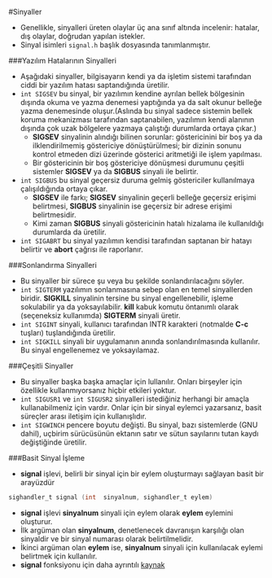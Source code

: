 #Sinyaller
- Genellikle, sinyalleri üreten olaylar üç ana sınıf altında incelenir: hatalar, dış olaylar, doğrudan yapılan istekler.
- Sinyal isimleri `signal.h` başlık dosyasında tanımlanmıştır.

###Yazılım Hatalarının Sinyalleri
- Aşağıdaki sinyaller, bilgisayarın kendi ya da işletim sistemi tarafından ciddi bir yazılım hatası saptandığında üretilir.  
- `int SIGSEV` bu sinyal, bir yazılımın kendine ayrılan bellek bölgesinin dışında okuma ve yazma denemesi yaptığında ya da salt okunur belleğe yazma denemesinde oluşur.(Aslında bu sinyal sadece sistemin bellek koruma mekanizması tarafından saptanabilen, yazılımın kendi alanının dışında çok uzak bölgelere yazmaya çalıştığı durumlarda ortaya çıkar.)
  * **SIGSEV** sinyalinin alındığı bilinen sorunlar: göstericinini bir boş ya da ilklendirilmemiş göstericiye dönüştürülmesi; bir dizinin sonunu kontrol etmeden dizi üzerinde gösterici aritmetiği ile işlem yapılması.
  * Bir göstericinin bir boş göstericiye dönüşmesi durumunu çeşitli sistemler **SIGSEV** ya da **SIGBUS** sinyali ile belirtir.
- `int SIGBUS` bu sinyal geçersiz duruma gelmiş göstericiler kullanılmaya çalışıldığında ortaya çıkar.
  * **SIGSEV** ile farkı; **SIGSEV** sinyalinin geçerli belleğe geçersiz erişimi belirtmesi, **SIGBUS** sinyalinin ise geçersiz bir adrese erişimi belirtmesidir.
  * Kimi zaman **SIGBUS** sinyali göstericinin hatalı hizalama ile kullanıldığı durumlarda da üretilir.
- `int SIGABRT` bu sinyal yazılımın kendisi tarafından saptanan bir hatayı belirtir ve **abort** çağrısı ile raporlanır.

###Sonlandırma Sinyalleri
- Bu sinyaller bir sürece şu veya bu şekilde sonlandırılacağını söyler.
- `int SIGTERM` yazılımın sonlanmasına sebep olan en temel sinyallerden biridir. **SIGKILL** sinyalinin tersine bu sinyal engellenebilir, işleme sokulabilir ya da yoksayılabilir. **kill** kabuk komutu öntanımlı olarak (seçeneksiz kullanımda) **SIGTERM** sinyali üretir.
- `int SIGINT` sinyali, kullanıcı tarafından INTR karakteri (notmalde **C-c** tuşları) tuşlandığında üretilir.
- `int SIGKILL` sinyali bir uygulamanın anında sonlandırılmasında kullanılır. Bu sinyal engellenemez ve yoksayılamaz.

###Çeşitli Sinyaller
- Bu sinyaller başka başka amaçlar için lullanılır. Onları birşeyler için özellikle kullanmıyorsanız hiçbir etkileri yoktur.
- `int SIGUSR1` ve `int SIGUSR2` sinyalleri istediğiniz herhangi bir amaçla kullanabilmeniz için vardır. Onlar için bir sinyal eylemci yazarsanız, basit süreçler arası iletişim için kullanışlıdır.
- `int SIGWINCH` pencere boyutu değişti. Bu sinyal, bazı sistemlerde (GNU dahil), uçbirim sürücüsünün ektanın satır ve sütun sayılarını tutan kaydı değiştiğinde üretilir.

###Basit Sinyal İşleme
- **signal** işlevi, belirli bir sinyal için bir eylem oluşturmayı sağlayan basit bir arayüzdür
```C
sighandler_t signal (int  sinyalnum, sighandler_t eylem)
```
- **signal** işlevi **sinyalnum** sinyali için eylem olarak **eylem** eylemini oluşturur.
- İlk argüman olan **sinyalnum**, denetlenecek davranışın karşılığı olan sinyaldir ve bir sinyal numarası olarak belirtilmelidir.
- İkinci argüman olan **eylem** ise, **sinyalnum** sinyali için kullanılacak eylemi belirtmek için kullanılır.
- **signal** fonksiyonu için daha ayrıntılı [kaynak](https://www.tutorialspoint.com/c_standard_library/c_function_signal.htm)